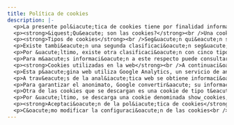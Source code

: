 ```yaml
---
title: Política de cookies
description: |-
  <p>La presente pol&iacute;tica de cookies tiene por finalidad informarle de manera clara y precisa sobre las cookies que se utilizan en la p&aacute;gina web de Munich Publicidad.</p>
  <p><strong>&iquest;Qu&eacute; son las cookies?</strong><br />Una cookie es un peque&ntilde;o fragmento de texto que los sitios web que visita env&iacute;an al navegador y que permite que el sitio web recuerde informaci&oacute;n sobre su visita, como su idioma preferido y otras opciones, con el fin de facilitar su pr&oacute;xima visita y hacer que el sitio le resulte m&aacute;s &uacute;til. Las cookies desempe&ntilde;an un papel muy importante y contribuyen a tener una mejor experiencia de navegaci&oacute;n para el usuario.</p>
  <p><strong>Tipos de cookies</strong><br />Seg&uacute;n qui&eacute;n sea la entidad que gestione el dominio desde d&oacute;nde se env&iacute;an las cookies y se traten los datos que se obtengan, se pueden distinguir dos tipos: cookies propias y cookies de terceros.</p>
  <p>Existe tambi&eacute;n una segunda clasificaci&oacute;n seg&uacute;n el plazo de tiempo que permanecen almacenadas en el navegador del cliente, pudiendo tratarse de cookies de sesi&oacute;n o cookies persistentes.</p>
  <p>Por &uacute;ltimo, existe otra clasificaci&oacute;n con cinco tipos de cookies seg&uacute;n la finalidad para la que se traten los datos obtenidos: cookies t&eacute;cnicas, cookies de personalizaci&oacute;n, cookies de an&aacute;lisis, cookies publicitarias y cookies de publicidad comportamental.</p>
  <p>Para m&aacute;s informaci&oacute;n a este respecto puede consultar la Gu&iacute;a sobre el uso de las cookies de la Agencia Espa&ntilde;ola de Protecci&oacute;n de Datos.</p>
  <p><strong>Cookies utilizadas en la web</strong><br />A continuaci&oacute;n se identifican las cookies que est&aacute;n siendo utilizadas en este portal as&iacute; como su tipolog&iacute;a y funci&oacute;n:</p>
  <p>Esta p&aacute;gina web utiliza Google Analytics, un servicio de anal&iacute;tica web desarrollada por Google, que permite la medici&oacute;n y an&aacute;lisis de la navegaci&oacute;n en las p&aacute;ginas web. En su navegador podr&aacute; observar cookies de este servicio. Seg&uacute;n la tipolog&iacute;a anterior se trata de cookies propias, de sesi&oacute;n y de an&aacute;lisis.</p>
  <p>A trav&eacute;s de la anal&iacute;tica web se obtiene informaci&oacute;n relativa al n&uacute;mero de usuarios que acceden a la web, el n&uacute;mero de p&aacute;ginas vistas, la frecuencia y repetici&oacute;n de las visitas, su duraci&oacute;n, el navegador utilizado, el operador que presta el servicio, el idioma, el terminal que utiliza y la ciudad a la que est&aacute; asignada su direcci&oacute;n IP. Informaci&oacute;n que posibilita un mejor y m&aacute;s apropiado servicio por parte de este portal.</p>
  <p>Para garantizar el anonimato, Google convertir&aacute; su informaci&oacute;n en an&oacute;nima truncando la direcci&oacute;n IP antes de almacenarla, de forma que Google Analytics no se usa para localizar o recabar informaci&oacute;n personal identificable de los visitantes del sitio. Google solo podr&aacute; enviar la informaci&oacute;n recabada por Google Analytics a terceros cuanto est&eacute; legalmente obligado a ello. Con arreglo a las condiciones de prestaci&oacute;n del servicio de Google Analytics, Google no asociar&aacute; su direcci&oacute;n IP a ning&uacute;n otro dato conservado por Google.</p>
  <p>Otra de las cookies que se descargan es una cookie de tipo t&eacute;cnico denominada JSESSIONID. Esta cookie permite almacenar un identificador &uacute;nico por sesi&oacute;n a trav&eacute;s del que es posible vincular datos necesarios para posibilitar la navegaci&oacute;n en curso.</p>
  <p>Por &uacute;ltimo, se descarga una cookie denominada show_cookies, propia, de tipo t&eacute;cnico y de sesi&oacute;n. Gestiona el consentimiento del usuario para el uso de las cookies en la p&aacute;gina web, con el objeto de recordar aquellos usuarios que las han aceptado y aquellos que no, de modo que a los primeros no se les muestre informaci&oacute;n en la parte superior de la p&aacute;gina al respecto.</p>
  <p><strong>Aceptaci&oacute;n de la pol&iacute;tica de cookies</strong><br />Pulsando el bot&oacute;n Entendido se asume que usted acepta el uso de cookies.</p>
  <p>C&oacute;mo modificar la configuraci&oacute;n de las cookies<br />Usted puede restringir, bloquear o borrar las cookies de esta web o de cualquier otra p&aacute;gina web utilizando su navegador. En cada navegador la operativa es diferente, la funci&oacute;n de &ldquo;Ayuda&rdquo; le mostrar&aacute; c&oacute;mo hacerlo.</p>
---
```


